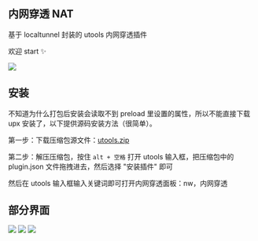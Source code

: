 ## 内网穿透 NAT

基于 localtunnel 封装的 utools 内网穿透插件

欢迎 start ✨

![](https://cdn.jsdelivr.net/gh/lblblong/image-bed@main/1627284934657-QQ截图20210726144102.png)

## 安装

不知道为什么打包后安装会读取不到 preload 里设置的属性，所以不能直接下载 upx 安装了，以下提供源码安装方法（很简单）。

第一步：下载压缩包源文件：[utools.zip](https://github.com/lblblong/nat-utools/releases/download/v1.2.2/utools.zip)

第二步：解压压缩包，按住 `alt + 空格` 打开 utools 输入框，把压缩包中的 plugin.json 文件拖拽进去，然后选择 "安装插件" 即可

然后在 utools 输入框输入关键词即可打开内网穿透面板：nw，内网穿透

## 部分界面

![](https://cdn.jsdelivr.net/gh/lblblong/image-bed@main/1627284934657-QQ截图20210726144102.png)
![](https://cdn.jsdelivr.net/gh/lblblong/image-bed@main/1627284982765-QQ截图20210726144111.png)
![](https://cdn.jsdelivr.net/gh/lblblong/image-bed@main/1627284993059-QQ截图20210726144126.png)
